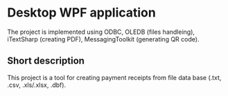 # Desktop WPF application
The project is implemented using ODBC, OLEDB (files handleing), iTextSharp (creating PDF), MessagingToolkit (generating QR code).

## Short description
This project is a tool for creating payment receipts from file data base (.txt, .csv, .xls/.xlsx, .dbf).
